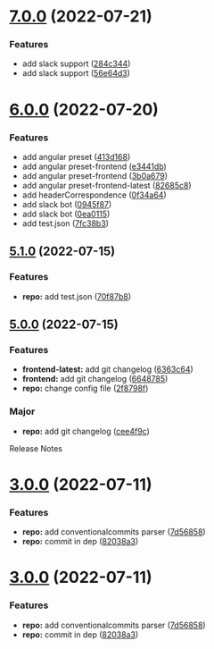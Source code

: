 # [7.0.0](https://github.com/jayeshchoudhary/semantic-release-practice/compare/repo-6.0.0...repo-7.0.0) (2022-07-21)


### Features

* add slack support ([284c344](https://github.com/jayeshchoudhary/semantic-release-practice/commit/284c3443345da7fcbb2b956468a81e371df69bfa))
* add slack support ([56e64d3](https://github.com/jayeshchoudhary/semantic-release-practice/commit/56e64d34dcc20aea711391866a58f3019d70ce01))

# [6.0.0](https://github.com/jayeshchoudhary/semantic-release-practice/compare/repo-5.1.0...repo-6.0.0) (2022-07-20)


### Features

* add angular preset ([413d168](https://github.com/jayeshchoudhary/semantic-release-practice/commit/413d168ed7d668f2bda509e0a840e4b370eabd5f))
* add angular preset-frontend ([e3441db](https://github.com/jayeshchoudhary/semantic-release-practice/commit/e3441db097b1eb8bab9468bb176f4d18b98bf414))
* add angular preset-frontend ([3b0a679](https://github.com/jayeshchoudhary/semantic-release-practice/commit/3b0a6791ad4050da753bcf449651a733fa1557ae))
* add angular preset-frontend-latest ([82685c8](https://github.com/jayeshchoudhary/semantic-release-practice/commit/82685c855eb7077f885e364fd8cbf1d963bc32f7))
* add headerCorrespondence ([0f34a64](https://github.com/jayeshchoudhary/semantic-release-practice/commit/0f34a6465fbf5fbf1a98808de96cf37f022bee81))
* add slack bot ([0945f87](https://github.com/jayeshchoudhary/semantic-release-practice/commit/0945f874befd8afe4be24add9174d77bacfac4fe))
* add slack bot ([0ea0115](https://github.com/jayeshchoudhary/semantic-release-practice/commit/0ea01158cef96e0f34a3eb997a252f5849fac0b2))
* add test.json ([7fc38b3](https://github.com/jayeshchoudhary/semantic-release-practice/commit/7fc38b3ac690f88a2ff02a05fcffd5fc6eaff551))

## [5.1.0](https://github.com/jayeshchoudhary/semantic-release-practice/compare/repo-5.0.0...repo-5.1.0) (2022-07-15)


### Features

* **repo:** add test.json ([70f87b8](https://github.com/jayeshchoudhary/semantic-release-practice/commit/70f87b8a183587cf8a37536002650166d745f928))

## [5.0.0](https://github.com/jayeshchoudhary/semantic-release-practice/compare/repo-4.6.0...repo-5.0.0) (2022-07-15)


### Features

* **frontend-latest:** add git changelog ([6363c64](https://github.com/jayeshchoudhary/semantic-release-practice/commit/6363c64b9e98ba28d0c0d553897081fb6508584a))
* **frontend:** add git changelog ([6648785](https://github.com/jayeshchoudhary/semantic-release-practice/commit/66487851d5bfc664a9f1367443f9371511f8d8a4))
* **repo:** change config file ([2f8798f](https://github.com/jayeshchoudhary/semantic-release-practice/commit/2f8798f559d5ae17076a6ebdc489e45b0cd379b2))


### Major

* **repo:** add git changelog ([cee4f9c](https://github.com/jayeshchoudhary/semantic-release-practice/commit/cee4f9c6503a65c7e1ae5360b0890dcb439d89cc))

Release Notes

# [3.0.0](https://github.com/jayeshchoudhary/semantic-release-practice/compare/repo-2.0.0...repo-3.0.0) (2022-07-11)


### Features

* **repo:** add conventionalcommits parser ([7d56858](https://github.com/jayeshchoudhary/semantic-release-practice/commit/7d56858ed3cb38fcbf4c4d931568bca8ecf329de))
* **repo:** commit in dep ([82038a3](https://github.com/jayeshchoudhary/semantic-release-practice/commit/82038a3d04e66e125df4ac5bb4d2720cca3d65dc))

# [3.0.0](https://github.com/jayeshchoudhary/semantic-release-practice/compare/repo-2.0.0...repo-3.0.0) (2022-07-11)


### Features

* **repo:** add conventionalcommits parser ([7d56858](https://github.com/jayeshchoudhary/semantic-release-practice/commit/7d56858ed3cb38fcbf4c4d931568bca8ecf329de))
* **repo:** commit in dep ([82038a3](https://github.com/jayeshchoudhary/semantic-release-practice/commit/82038a3d04e66e125df4ac5bb4d2720cca3d65dc))
